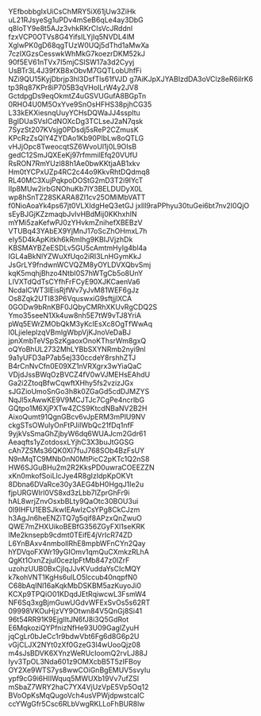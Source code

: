 YEfbobbgIxUiCsChMRY5iX61jUw3ZiHk
uL21RJsyeSg1uPDv4mSeB6qLe4ay3DbG
q8IoTY9e8t5AJz3vhkRKrCIsVcJRddnl
fzxVCP0OTVs8G4YifsILYjIq5NVDL4lM
XglwPK0gD68qgTUzW0UQj5dThd1aMwXa
7czIXGzsCesswkWhMkG7koezrDKM52kJ
90f5EV61nTVx7I5mjCSlSW17a3d2Cyyj
UsBTr3L4J39fXB8xObvM7GQTLobUhfFi
NZi9QU15KyjDbrjp3hl3DsfTls61fVJD
g7AiKJpXJYABIzdDA3oVClz8eR6ilrK6
tp3Rq87KPr8iP705B3qVHoILrW4y2JV8
GctdpgDs9eqOkmtZ4uGSVUGufA8BGpTn
0RHO4U0M5OxYve9SnOsHFHS38pjhCG35
L33kEKXiesnqUuyYCHsDQWaJJ4sspltu
BgIDUaSVsICdNOXcDg3TCLseJ2aN7qsk
7SyzSt207KVsjg0PDsdj5sReP2CZmusK
KPcRzZsQIY4ZYDAo1Kb90PIbLw8oQTLG
vHJjOpc8TweocqtSZ6WvoUl1j0L9OIsB
gedC12SmJQXEeKj97rfmmilEfq20VUfU
RsRON7RmYUzl88h1Ae0bwKKtjaAB1xkv
Hm0tYCPxUZp4RC2c44o9KkvRhtDQdmq8
RL40MC3XujPqkpoDOStG2mD3T2i9IYcT
IIp8MUw2irbGNOhuKb7lY3BELDUDyX0L
wp8hSnTZ28SKARA8Zl1cv25OMiMbVATT
f0NioAoaYk4ps67jt0VLXIdgHeQ3etGJ
jxIll9raPPhyu30tuGei6bt7nv2I0QjO
sEyBJGjKZzmaqbJvIvHBdMij0KKhxhIN
mYMi5zaKefwPJ0zYHvkmZnihefXBEBzV
VTUBq43YAbEX9YjMnJ17oScZhOHmxL7h
eIy5D4kApKitkh6kRmIhg9KBIJVjzhDk
KBSMAYBZeESDLv5GU5cAmtmHyIg4bl4a
IGL4aBkNlYZWuXfUqo2iRI3LnHGymKkJ
JsGrLY9fndwnWCVQZM8yOYLDVXQbvSmj
kqK5mqhjBhzo4NtbI0S7hWTgCb5o8UnY
LIVXTdQdTsCYfhFrFCyE90XJKCaenVa6
NcdalCWT3IEisRjfWv7yJvM81WEF6gJz
Os8Zqk2UTI83P6VquswxiG9sftjjlXCA
0GODw9bRnKBF0JQbyCMRhXKUvRgCDQ2S
Ymo35seeN1Xk4uw8nh5E7tW9vTJ8YriA
pWq5EWrZMObQkM3yKcIEsXc8OgTfWwAq
I0LjieleplzqVBmlgWbpVjKJnoVeDaBJ
jpnXmbTeVSpSzKgaoxOnoKThsrWm8gxQ
oQYoBhUL2732MhLYBbSXYNRmb2nyi9nl
9a1yUFD3aP7ab5ej330ccdeY8rshhZTJ
B4rCnNvCfn0E09XZ1nVRXgrx3wYiaQaC
VDjdJssBWqOzBVCZ4fV0wVJMEHsEAhdU
Ga2i2ZtoqBfwCqwftXHhy5fs2vzizJGx
sJGZioUmoSnGo3h8k0ZGaGd5cdDJMZYS
NqJl5xAwwKE9V9MCJTJc7CgPe4ncrlbG
GQtpo1M6XjPXTw4ZCS9KtcdNBaNV2B2H
AixoQumt91QgnGBcv6vJpERM3mPlU9NV
ckgSTsOWulyOnFtPJiIWbQc21fDq1nfF
9yjkVsSmaGhZjbyW6dq6WUAJcm2Gdr61
Aeaqfts1yZotdosxLYjhC3X3buJtGGSG
cAh7ZSMs36QK0XI7fuJ768SOb4BzFsUY
N9nMqTC9MNb0nN0MtPicC2pKTc1Q2nS8
HW6SJGuBHu2m2R2KksPD0uwraCOEEZZN
xKn0mkofSoiLlcJye4R8gIzIdpKpOKVt
8Dbna6DVaRce30y3AEG4bH0HgqJ1Ie2u
fjpURGWIrl0VS8xd3zLbb7lZprGhFr9i
hAL8wrjZnvOsxbBLty9QaOtc30BOU3ui
0l9IHFU1EBSJkwIEAwIzCsYPg8CkCJzm
h3AgJn6heENZiTQ7g5qif8APzxQnZwuO
QWE7mZHXUikoBEBfG356ZGyFXl1seKRK
lMe2knsepb9cdmt0TEifE4jVrIcR74ZD
L6YnBAxv4nmbollRhE8mpbWFnCYn2Qay
hYDVqoFXWr19yGIOmv1qmQuCXmkzRLhA
QgKt1OxnZzjul0cezIpFtMb847z0IZrF
uzohzUUB0BxCjIqJJvKVuddaYsCIcMQY
k7kohVNT1KgHs6ulLO5lccub40nqpfN0
C68bAqINl16aKqkMbDSKBM5azKuyoJi0
KCXp9TPQiO01KDqdJEtRqiwcwL3FsmW4
NF6Sq3xgBjmGuwUGdvWFExSvOs5s62RT
09998VKOuHjzVY9Otwn84V5QnGj8Si41
96t54RR91K9EjgIItJN6fJ8i3Q5GdRot
E6MqkoziQYPfnizNfHe93U09GaglZyuH
jqCgLr0bJeCc1r9bdwVbt6Fg6d8G6p2U
vGjCLJX2NYt0zXf0GzeG3l4wUooQjz08
m4sJsBDVK6XYnzWeRUcIoomQ2rvLJ88J
Iyv3TpOL3Nda601z9OMXcbB5T5zIFBoy
OY2Xe9WTS7ys8wwCOiGnBgEMUV5svyIu
ypf9cG9i6HIIWquq5MWUXb19Vv7ufZSl
mSbaZ7WRY2haC7YX4VjUzVpE5Vp5Oq12
BVoOpKsMqQugoVch4usVPWjdpwstcaIC
ccYWgGfr5Csc6RLbVwgRKLLoFhBUR8lw
